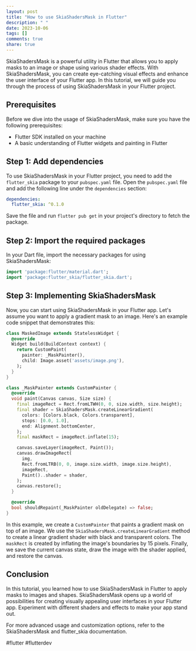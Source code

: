 ```yaml
---
layout: post
title: "How to use SkiaShadersMask in Flutter"
description: " "
date: 2023-10-06
tags: []
comments: true
share: true
---
```


SkiaShadersMask is a powerful utility in Flutter that allows you to apply masks to an image or shape using various shader effects. With SkiaShadersMask, you can create eye-catching visual effects and enhance the user interface of your Flutter app. In this tutorial, we will guide you through the process of using SkiaShadersMask in your Flutter project.

## Prerequisites

Before we dive into the usage of SkiaShadersMask, make sure you have the following prerequisites:

- Flutter SDK installed on your machine
- A basic understanding of Flutter widgets and painting in Flutter

## Step 1: Add dependencies

To use SkiaShadersMask in your Flutter project, you need to add the `flutter_skia` package to your `pubspec.yaml` file. Open the `pubspec.yaml` file and add the following line under the `dependencies` section:

```yaml
dependencies:
  flutter_skia: ^0.1.0
```

Save the file and run `flutter pub get` in your project's directory to fetch the package.

## Step 2: Import the required packages

In your Dart file, import the necessary packages for using SkiaShadersMask:

```dart
import 'package:flutter/material.dart';
import 'package:flutter_skia/flutter_skia.dart';
```

## Step 3: Implementing SkiaShadersMask

Now, you can start using SkiaShadersMask in your Flutter app. Let's assume you want to apply a gradient mask to an image. Here's an example code snippet that demonstrates this:

```dart
class MaskedImage extends StatelessWidget {
  @override
  Widget build(BuildContext context) {
    return CustomPaint(
      painter: _MaskPainter(),
      child: Image.asset('assets/image.png'),
    );
  }
}

class _MaskPainter extends CustomPainter {
  @override
  void paint(Canvas canvas, Size size) {
    final imageRect = Rect.fromLTWH(0, 0, size.width, size.height);
    final shader = SkiaShadersMask.createLinearGradient(
      colors: [Colors.black, Colors.transparent],
      stops: [0.0, 1.0],
      end: Alignment.bottomCenter,
    );
    final maskRect = imageRect.inflate(15);

    canvas.saveLayer(imageRect, Paint());
    canvas.drawImageRect(
      img,
      Rect.fromLTRB(0, 0, image.size.width, image.size.height),
      imageRect,
      Paint()..shader = shader,
    );
    canvas.restore();
  }

  @override
  bool shouldRepaint(_MaskPainter oldDelegate) => false;
}
```

In this example, we create a `CustomPainter` that paints a gradient mask on top of an image. We use the `SkiaShadersMask.createLinearGradient` method to create a linear gradient shader with black and transparent colors. The `maskRect` is created by inflating the image's boundaries by 15 pixels. Finally, we save the current canvas state, draw the image with the shader applied, and restore the canvas.

## Conclusion

In this tutorial, you learned how to use SkiaShadersMask in Flutter to apply masks to images and shapes. SkiaShadersMask opens up a world of possibilities for creating visually appealing user interfaces in your Flutter app. Experiment with different shaders and effects to make your app stand out.

For more advanced usage and customization options, refer to the SkiaShadersMask and flutter_skia documentation.

#flutter #flutterdev